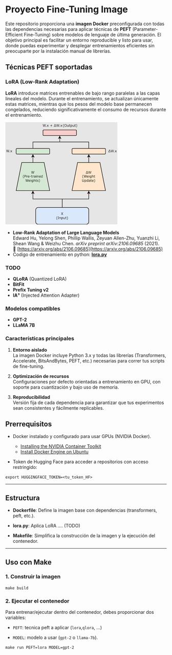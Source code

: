 # **Proyecto Fine-Tuning Image**

Este repositorio proporciona una **imagen Docker** preconfigurada con todas las dependencias necesarias para aplicar técnicas de **PEFT** (Parameter-Efficient Fine-Tuning) sobre modelos de lenguaje de última generación. El objetivo principal es facilitar un entorno reproducible y listo para usar, donde puedas experimentar y desplegar entrenamientos eficientes sin preocuparte por la instalación manual de librerías.

## Técnicas PEFT soportadas
### **LoRA** (Low-Rank Adaptation)

**LoRA** introduce matrices entrenables de bajo rango paralelas a las capas lineales del modelo.
Durante el entrenamiento, se actualizan únicamente estas matrices, mientras que los pesos del modelo base
permanecen congelados, reduciendo significativamente el consumo de recursos durante el entrenamiento.

![image](docs/img/lora_figure.png)
- **Low-Rank Adaptation of Large Language Models**  
  Edward Hu, Yelong Shen, Phillip Wallis, Zeyuan Allen-Zhu, Yuanzhi Li, Shean Wang & Weizhu Chen. _arXiv preprint arXiv:2106.09685_ (2021).  
  🔗 [https://arxiv.org/abs/2106.09685](https://arxiv.org/abs/2106.09685)
- Codigo de entrenamiento en python: **[lora.py](lora.py)**

### TODO
- **QLoRA** (Quantized LoRA)  
- **BitFit**  
- **Prefix Tuning v2**  
- **IA³** (Injected Attention Adapter)

### Modelos compatibles

- **GPT-2**  
- **LLaMA 7B**

### Características principales

1. **Entorno aislado**  
   La imagen Docker incluye Python 3.x y todas las librerías (Transformers, Accelerate, BitsAndBytes, PEFT, etc.) necesarias para correr tus scripts de fine-tuning.

2. **Optimización de recursos**  
   Configuraciones por defecto orientadas a entrenamiento en GPU, con soporte para cuantización y bajo uso de memoria.

3. **Reproducibilidad**  
   Versión fija de cada dependencia para garantizar que tus experimentos sean consistentes y fácilmente replicables.

## **Prerrequisitos**

* Docker instalado y configurado para usar GPUs (NVIDIA Docker).
    * [Installing the NVIDIA Container Toolkit](https://docs.nvidia.com/datacenter/cloud-native/container-toolkit/latest/install-guide.html)
    * [Install Docker Engine on Ubuntu](https://docs.docker.com/engine/install/ubuntu/)


* Token de Hugging Face para acceder a repositorios con acceso restringido:

```
export HUGGINGFACE_TOKEN=<tu_token_HF>
```

---

## **Estructura**

* **Dockerfile**: Define la imagen base con dependencias (transformers, peft, etc.).

* **lora.py**: Aplica LoRA .... (TODO)

* **Makefile**: Simplifica la construcción de la imagen y la ejecución del contenedor.

---

## **Uso con Make**

### **1\. Construir la imagen**

```
make build
```

### **2\. Ejecutar el contenedor**

Para entrenar/ejecutar dentro del contenedor, debes proporcionar dos variables:

* `PEFT`: tecnica peft a aplicar (`lora`,`qlora`, ...)

* `MODEL`: modelo a usar (`gpt-2` o `llama-7b`).

```
make run PEFT=lora MODEL=gpt-2
```
